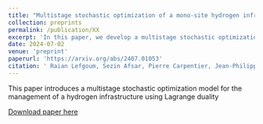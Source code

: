 ```yaml
---
title: "Multistage stochastic optimization of a mono-site hydrogen infrastructure by decomposition techniques"
collection: preprints
permalink: /publication/XX
excerpt: 'In this paper, we develop a multistage stochastic optimization model for the management of a hydrogen infrastructure using Lagrange duality'
date: 2024-07-02
venue: 'preprint'
paperurl: 'https://arxiv.org/abs/2407.01053'
citation: ' Raian Lefgoum, Sezin Afsar, Pierre Carpentier, Jean-Philippe Chancelier, \& Michel de Lara. (2024). Multistage stochastic optimization of a mono-site hydrogen infrastructure by decomposition techniques'
---
```


This paper introduces a multistage stochastic optimization model for the management of a hydrogen infrastructure using Lagrange duality

[Download paper here](https://arxiv.org/abs/2407.01053)

